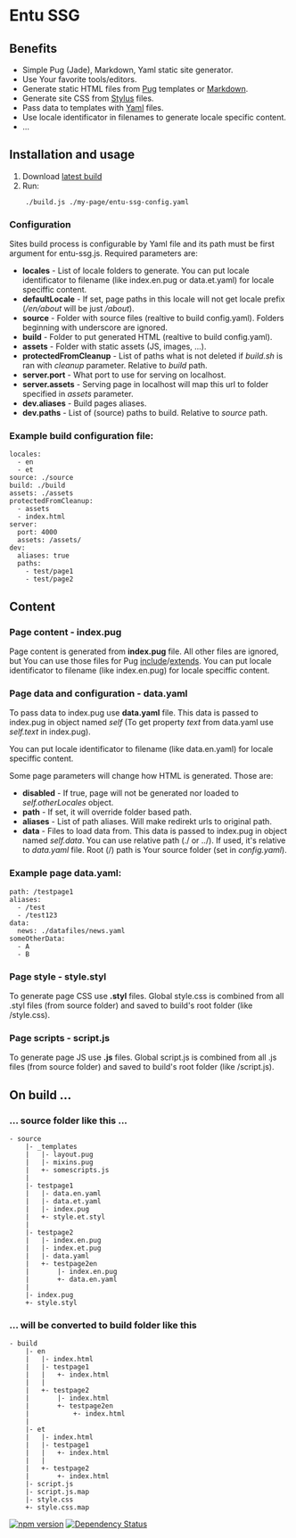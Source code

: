# Entu SSG

## Benefits

- Simple Pug (Jade), Markdown, Yaml static site generator.
- Use Your favorite tools/editors.
- Generate static HTML files from [Pug](https://pugjs.org) templates or [Markdown](https://en.wikipedia.org/wiki/Markdown).
- Generate site CSS from [Stylus](http://stylus-lang.com) files.
- Pass data to templates with [Yaml](http://yaml.org) files.
- Use locale identificator in filenames to generate locale specific content.
- ...


## Installation and usage

1. Download [latest build](https://github.com/entu/entu-ssg/releases/latest)
2. Run:
```
    ./build.js ./my-page/entu-ssg-config.yaml
```


### Configuration

Sites build process is configurable by Yaml file and its path must be first argument for entu-ssg.js. Required parameters are:

- __locales__ - List of locale folders to generate. You can put locale identificator to filename (like index.en.pug or data.et.yaml) for locale speciffic content.
- __defaultLocale__ - If set, page paths in this locale will not get locale prefix (_/en/about_ will be just _/about_).
- __source__ - Folder with source files (realtive to build config.yaml). Folders beginning with underscore are ignored.
- __build__ - Folder to put generated HTML (realtive to build config.yaml).
- __assets__ - Folder with static assets (JS, images, ...).
- __protectedFromCleanup__ - List of paths what is not deleted if _build.sh_ is ran with _cleanup_ parameter. Relative to _build_ path.
- __server.port__ - What port to use for serving on localhost.
- __server.assets__ - Serving page in localhost will map this url to folder specified in _assets_ parameter.
- __dev.aliases__ - Build pages aliases.
- __dev.paths__ - List of (source) paths to build. Relative to _source_ path.

### Example build configuration file:

```
locales:
  - en
  - et
source: ./source
build: ./build
assets: ./assets
protectedFromCleanup:
  - assets
  - index.html
server:
  port: 4000
  assets: /assets/
dev:
  aliases: true
  paths:
    - test/page1
    - test/page2
```


## Content

### Page content - index.pug

Page content is generated from __index.pug__ file. All other files are ignored, but You can use those files for Pug [include](https://pugjs.org/language/includes.html)/[extends](https://pugjs.org/language/inheritance.html). You can put locale identificator to filename (like index.en.pug) for locale speciffic content.

### Page data and configuration - data.yaml

To pass data to index.pug use __data.yaml__ file. This data is passed to index.pug in object named _self_ (To get property _text_ from data.yaml use _self.text_ in index.pug).

You can put locale identificator to filename (like data.en.yaml) for locale speciffic content.

Some page parameters will change how HTML is generated. Those are:
- __disabled__ - If true, page will not be generated nor loaded to _self.otherLocales_ object.
- __path__ - If set, it will override folder based path.
- __aliases__ - List of path aliases. Will make redirekt urls to original path.
- __data__ - Files to load data from. This data is passed to index.pug in object named _self.data_. You can use relative path (./ or ../). If used, it's relative to _data.yaml_ file. Root (/) path is Your source folder (set in _config.yaml_).

### Example page data.yaml:

```
path: /testpage1
aliases:
  - /test
  - /test123
data:
  news: ./datafiles/news.yaml
someOtherData:
  - A
  - B
```

### Page style - style.styl

To generate page CSS use __.styl__ files. Global style.css is combined from all .styl files (from source folder) and saved to build's root folder (like /style.css).

### Page scripts - script.js

To generate page JS use __.js__ files. Global script.js is combined from all .js files (from source folder) and saved to build's root folder (like /script.js).

## On build ...

### ... source folder like this ...

```
- source
    |- _templates
    |   |- layout.pug
    |   |- mixins.pug
    |   +- somescripts.js
    |
    |- testpage1
    |   |- data.en.yaml
    |   |- data.et.yaml
    |   |- index.pug
    |   +- style.et.styl
    |
    |- testpage2
    |   |- index.en.pug
    |   |- index.et.pug
    |   |- data.yaml
    |   +- testpage2en
    |       |- index.en.pug
    |       +- data.en.yaml
    |
    |- index.pug
    +- style.styl
```

### ... will be converted to build folder like this

```
- build
    |- en
    |   |- index.html
    |   |- testpage1
    |   |   +- index.html
    |   |
    |   +- testpage2
    |       |- index.html
    |       +- testpage2en
    |           +- index.html
    |
    |- et
    |   |- index.html
    |   |- testpage1
    |   |   +- index.html
    |   |
    |   +- testpage2
    |       +- index.html
    |- script.js
    |- script.js.map
    |- style.css
    +- style.css.map
```

[![npm version](https://badge.fury.io/js/entu-ssg.svg)](https://badge.fury.io/js/entu-ssg) [![Dependency Status](https://david-dm.org/entu/entu-ssg/status.svg)](https://david-dm.org/entu/entu-ssg)
